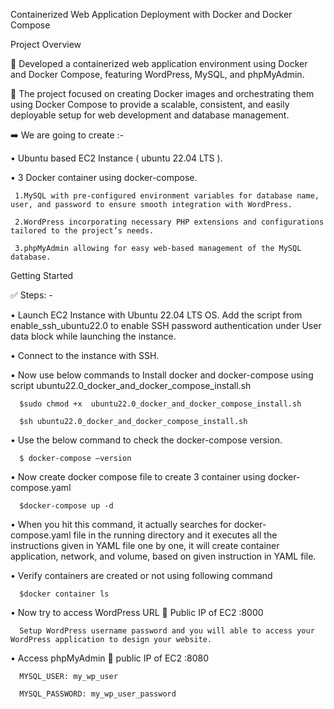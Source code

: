 Containerized Web Application Deployment with Docker and Docker Compose

Project Overview

🚀 Developed a containerized web application environment using Docker and Docker Compose, featuring WordPress, MySQL, and phpMyAdmin. 

🚀 The project focused on creating Docker images and orchestrating them using Docker Compose to provide a scalable, consistent, and easily deployable setup for web development and database management.

➡️ We are going to create :-

•	Ubuntu based EC2 Instance ( ubuntu 22.04 LTS ).

•	3 Docker container using docker-compose.

     1.MySQL with pre-configured environment variables for database name, user, and password to ensure smooth integration with WordPress.
             
     2.WordPress incorporating necessary PHP extensions and configurations tailored to the project’s needs.
             
     3.phpMyAdmin allowing for easy web-based management of the MySQL database.

Getting Started

✅ Steps: -

•	Launch EC2 Instance with Ubuntu 22.04 LTS OS.  Add the script from enable_ssh_ubuntu22.0 to enable SSH password authentication under User data block while launching the instance.

•	Connect to the instance with SSH.

•	Now use below commands to Install docker and docker-compose using script ubuntu22.0_docker_and_docker_compose_install.sh

      $sudo chmod +x  ubuntu22.0_docker_and_docker_compose_install.sh

      $sh ubuntu22.0_docker_and_docker_compose_install.sh

•	Use the below command to check the docker-compose version.

      $ docker-compose –version

•	Now create docker compose file to create 3 container using docker-compose.yaml

      $docker-compose up -d

 
•	When you hit this command, it actually searches for docker-compose.yaml file in the running directory and it executes all the instructions given in YAML file one by one, it will create container application, network, and volume, based on given instruction in YAML file.

•	Verify containers are created or not using following command

      $docker container ls


•	Now try to access WordPress URL  Public IP of EC2 :8000

      Setup WordPress username password and you will able to access your WordPress application to design your website.

  

•	Access phpMyAdmin  public IP of EC2 :8080

      MYSQL_USER: my_wp_user

      MYSQL_PASSWORD: my_wp_user_password



  
